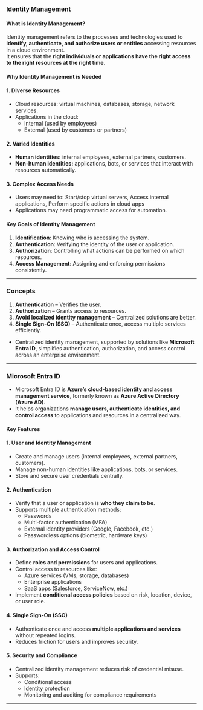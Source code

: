 ### Identity Management

#### What is Identity Management?
Identity management refers to the processes and technologies used to **identify, authenticate, and authorize users or entities** accessing resources in a cloud environment.  
It ensures that the **right individuals or applications have the right access to the right resources at the right time**.

#### Why Identity Management is Needed

#### 1. Diverse Resources
- Cloud resources: virtual machines, databases, storage, network services.
- Applications in the cloud: 
  - Internal (used by employees) 
  - External (used by customers or partners)

#### 2. Varied Identities
- **Human identities:** internal employees, external partners, customers.
- **Non-human identities:** applications, bots, or services that interact with resources automatically.

#### 3. Complex Access Needs
- Users may need to: Start/stop virtual servers, Access internal applications, Perform specific actions in cloud apps
- Applications may need programmatic access for automation.

#### Key Goals of Identity Management
1. **Identification**: Knowing who is accessing the system.  
2. **Authentication**: Verifying the identity of the user or application.  
3. **Authorization**: Controlling what actions can be performed on which resources.  
4. **Access Management**: Assigning and enforcing permissions consistently.  

---

### **Concepts**
1. **Authentication** – Verifies the user.  
2. **Authorization** – Grants access to resources.  
3. **Avoid localized identity management** – Centralized solutions are better.  
4. **Single Sign-On (SSO)** – Authenticate once, access multiple services efficiently.  

- Centralized identity management, supported by solutions like **Microsoft Entra ID**, simplifies authentication, authorization, and access control across an enterprise environment.

--- 

### Microsoft Entra ID

- Microsoft Entra ID is **Azure’s cloud-based identity and access management service**, formerly known as **Azure Active Directory (Azure AD)**.  
- It helps organizations **manage users, authenticate identities, and control access** to applications and resources in a centralized way.

#### **Key Features**

#### 1. **User and Identity Management**
- Create and manage users (internal employees, external partners, customers).  
- Manage non-human identities like applications, bots, or services.  
- Store and secure user credentials centrally.

#### 2. **Authentication**
- Verify that a user or application is **who they claim to be**.  
- Supports multiple authentication methods:
  - Passwords
  - Multi-factor authentication (MFA)
  - External identity providers (Google, Facebook, etc.)
  - Passwordless options (biometric, hardware keys)

#### 3. **Authorization and Access Control**
- Define **roles and permissions** for users and applications.  
- Control access to resources like:
  - Azure services (VMs, storage, databases)
  - Enterprise applications
  - SaaS apps (Salesforce, ServiceNow, etc.)
- Implement **conditional access policies** based on risk, location, device, or user role.

#### 4. **Single Sign-On (SSO)**
- Authenticate once and access **multiple applications and services** without repeated logins.  
- Reduces friction for users and improves security.

#### 5. **Security and Compliance**
- Centralized identity management reduces risk of credential misuse.  
- Supports:
  - Conditional access
  - Identity protection
  - Monitoring and auditing for compliance requirements

---
